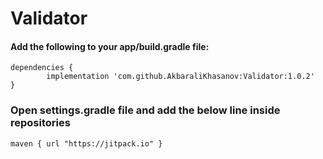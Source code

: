 # Validator
#### Add the following to your app/build.gradle file:

	dependencies {
	        implementation 'com.github.AkbaraliKhasanov:Validator:1.0.2'
	}
### Open	settings.gradle file and add the below line inside repositories
	maven { url "https://jitpack.io" }
